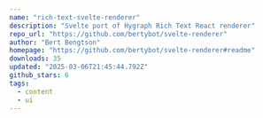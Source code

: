 ```yaml
---
name: "rich-text-svelte-renderer"
description: "Svelte port of Hygraph Rich Text React renderer"
repo_url: "https://github.com/bertybot/svelte-renderer"
author: "Bert Bengtson"
homepage: "https://github.com/bertybot/svelte-renderer#readme"
downloads: 35
updated: "2025-03-06T21:45:44.792Z"
github_stars: 6
tags: 
  - content
  - ui
---
```

